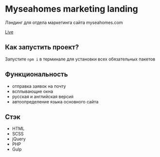 # Myseahomes marketing landing

Лэндинг для отдела маркетинга сайта myseahomes.com

[Live](https://myseahomes.com/boost/)

## Как запустить проект?

Запустите ```npm i``` в терминале для установки всех обязательных пакетов

## Функциональность

- отправка заявок на почту
- всплывающие окна
- русская и английская версия
- автоопределение языка основного сайта

## Стэк

- HTML
- SCSS
- jQuery
- PHP
- Gulp
